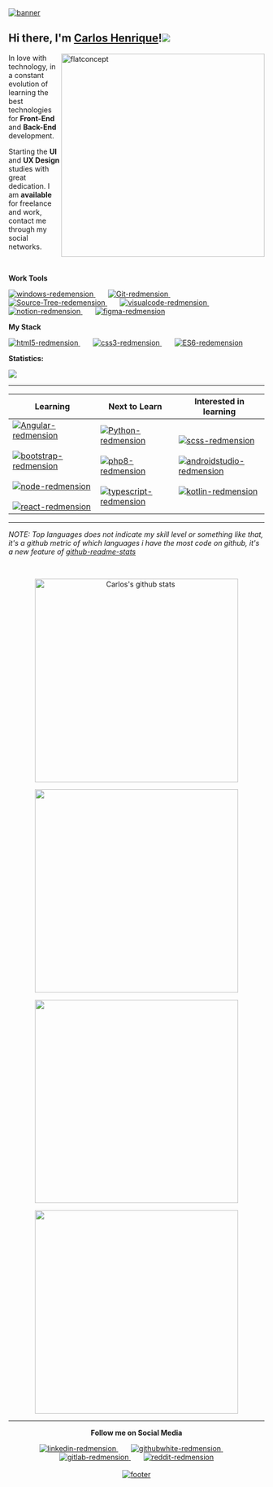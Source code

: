 <a href="#">
<img width="auto" src="https://i.ibb.co/XS68v06/banner.png" alt="banner" border="0">
</a>

## Hi there, I'm [Carlos Henrique]()!<a href="#"><img src="https://github.githubassets.com/images/icons/emoji/octocat.png"></a>

<a href="#">
<img src="https://i.ibb.co/zPZrdcM/flatdesignconcept.png" min-width="400px" max-width="400px" width="400px" align="right" alt="flatconcept">
</a>
<p align="left">
In love with
technology, in a constant evolution of learning the best technologies for <strong>Front-End</strong>
 and <strong>Back-End</strong> development.
</p>
<p align="left">
Starting the <strong>UI</strong> and <strong>UX Design</strong> studies with great dedication. I am <strong>available</strong> for freelance and work, contact me through my social networks.
</p>
<br>

**Work Tools**

<p>
</p>
<p align="left">
<a href="https://www.microsoft.com/pt-br/windows/" target="_blank">
<img src="https://i.ibb.co/NFXK02X/windows-redemension.png" alt="windows-redemension" title="Windows 10" border="0" />
</a>&ensp;&ensp;&ensp;
<a href="https://git-scm.com/" target="_blank">
<img src="https://i.ibb.co/6ZQCtTp/Git-redmension.png" alt="Git-redmension" title="Git" border="0" />
</a>&ensp;&ensp;&ensp;
<a href="https://www.sourcetreeapp.com/" target="_blank">
<img src="https://i.ibb.co/kxWq8b0/Source-Tree-redemension.png" alt="Source-Tree-redemension" title="Sourcetree" border="0">
</a>&ensp;&ensp;&ensp;
<a href="https://code.visualstudio.com/" target="_blank">
<img src="https://i.ibb.co/4VFjd1t/visualcode-redmension.png" alt="visualcode-redmension" title="VS Code" border="0" />
</a>&ensp;&ensp;&ensp;
<a href="https://www.notion.so/login" target="_blank">
<img src="https://i.ibb.co/jG5GySm/notion-redmension.png" alt="notion-redmension" title="Notion" border="0" />
</a>&ensp;&ensp;&ensp;
<a href="https://www.figma.com/" target="_blank">
<img src="https://i.ibb.co/X5NxFBN/figma-redmension.png" alt="figma-redmension" title="Figma" border="0" />
</a>
</p>

**My Stack**

<p>
</p>
<p align="left">
<a href="https://developer.mozilla.org/pt-BR/docs/Web/HTML/HTML5">
<img src="https://i.ibb.co/Q9x7wn0/html5-redmension.png" alt="html5-redmension" title="HTML5" border="0" />
</a>&ensp;&ensp;&ensp;
<a href="https://www.w3schools.com/css/">
<img src="https://i.ibb.co/zZtwrHv/css3-redmension.png" alt="css3-redmension" title="CSS3" border="0" />
</a>&ensp;&ensp;&ensp;
<a href="https://www.ecma-international.org/publications-and-standards/standards/ecma-262/">
<img src="https://i.ibb.co/1vZNsFg/ES6-redemension.png" alt="ES6-redemension" title="ECMAScript" border="0" />
</a>
</p>


**Statistics:**

![](https://komarev.com/ghpvc/?username=devCarlosHenSil&color=blueviolet&style=flat)

---

<table width="100%">
  <thead>
    <tr>
      <th>Learning</th>
      <th>Next to Learn</th>
      <th>Interested in learning</th>
    </tr>
  </thead>
  <tbody>
    <tr>
      <td>
       <a href="https://angular.io/">
       <img src="https://i.ibb.co/fSHpZcK/Angular-redmension.png" alt="Angular-redmension" title="Angular"  border="0">
       </a>&ensp;&ensp;&ensp;
        <a href="https://getbootstrap.com/">
        <img src="https://i.ibb.co/y4khFPj/bootstrap-redmension.png" alt="bootstrap-redmension" title="Bootstrap" border="0">
        </a>&ensp;&ensp;&ensp;
        <a href="https://nodejs.org/en/">
        <img src="https://i.ibb.co/7Ns7b5W/node-redmension.png" alt="node-redmension" title="Node.Js" border="0">
        </a>&ensp;&ensp;&ensp;
        <a href="https://pt-br.reactjs.org/">
        <img src="https://i.ibb.co/TccNxn6/react-redmension.png" alt="react-redmension" title="React" border="0">
        </a> 
      </td>
      <td>
        <a href="https://www.python.org/">
        <img src="https://i.ibb.co/zZt8gcN/Python-redmension.png" alt="Python-redmension" title="Python" border="0">
        </a>&ensp;&ensp;&ensp;
        <a href="https://www.php.net/">
        <img src="https://i.ibb.co/JzxTTLP/php8-redmension.png" alt="php8-redmension" border="0" alt="php8-redmension" title="PHP8" border="0">
        </a>&ensp;&ensp;&ensp;
        <a href="https://www.typescriptlang.org/">
        <img src="https://i.ibb.co/TM7HFJb/typescript-redmension.png" alt="typescript-redmension" title="TypeScript" border="0">
        </a>
      </td>
      <td>
        <a href="https://sass-lang.com/documentation/syntax">
        <img src="https://i.ibb.co/FsGpytB/scss-redmension.png" alt="scss-redmension" border="0">
        </a>&ensp;&ensp;&ensp;
        <a href="https://developer.android.com/studio">
        <img src="https://i.ibb.co/fQP8ZtY/androidstudio-redmension.png" alt="androidstudio-redmension" title="Android Studio" border="0">
        </a>&ensp;&ensp;&ensp;
        <a href="https://kotlinlang.org/">
        <img src="https://i.ibb.co/YPTFgHF/kotlin-redmension.png" alt="kotlin-redmension" title="Kotlin" border="0">
        </a>
      </td>       
    </tr>
  </tbody>
</table>

</p>

---


_NOTE: Top languages does not indicate my skill level or something like that, it's a github metric of which languages i have the most code on github, it's a new feature of [github-readme-stats](https://github.com/anuraghazra/github-readme-stats)_

<br/>

<center>
    <tr>
      <td>
      <p align="center">
      <a href="#">
      <img width="400px" align="center" src="https://github-readme-stats.vercel.app/api?username=devCarlosHenSil&hide_border=true&show_icons=true&include_all_commits=true&theme=synthwave" alt="Carlos's github stats" />
      </a>
      </p>
      </td>
    </tr>
      <td>
      <p align="center">
      <a href="#">
      <img width="400px" align="center" src="https://github-readme-stats.vercel.app/api/top-langs?username=devCarlosHenSil&hide_border=true&layout=compact&langs_count=20&theme=synthwave" />
      </a>
      </p>
      </td>
    <tr>
      <td>
      <p align="center">
      <a href="#">
      <img width="400px" align="center" src="https://github-readme-stats.vercel.app/api/wakatime?username=devXcodeZero&hide_border=true&theme=synthwave&langs_count=20&layout=compact&v2&" />
      </a>
      </p>
      </td>
    </tr>
    <tr>
      <td>
      <p align="center">
      <a href="#">
      <img width="400px" align="center" src="https://github-readme-streak-stats.herokuapp.com/?user=devCarlosHenSil&hide_border=true&theme=synthwave" />
      </a>
      </p>
      </td>
    </tr>

</center>

---
<p align="center">
<strong>Follow me on Social Media</strong>
</p>
<p>
</p>
<p align="center">
<a href="https://www.linkedin.com/in/carlos-henrique-silva-dev/" target="_blank">
<img src="https://i.ibb.co/2sC0pB6/linkedin-redmension.png" alt="linkedin-redmension" title="Linkedin" border="0" />
</a>&ensp;&ensp;&ensp;
<a href="https://github.com/devCarlosHenSil"target="_blank">
<img src="https://i.ibb.co/23MV8MP/githubwhite-redmension.png" alt="githubwhite-redmension" title="GitHub" border="0" />
</a>&ensp;&ensp;&ensp;
<a href="#"target="_blank">
<img src="https://i.ibb.co/YdbgMTG/gitlab-redmension.png" alt="gitlab-redmension" title="GitLab" border="0" />
</a>&ensp;&ensp;&ensp;
<a href="https://www.reddit.com/user/LendaryStarkS"target="_blank">
<img src="https://i.ibb.co/TWnGSvT/reddit-redmension.png" alt="reddit-redmension" title="Reddit" border="0" />
</a>
<br/>
<br/>
<a href="#">
<img width= "auto" src="https://i.ibb.co/2KTf5Lh/footer.png" alt="footer" border="0">
</a>
